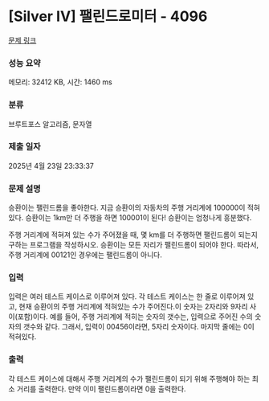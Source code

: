 # [Silver IV] 팰린드로미터 - 4096 

[문제 링크](https://www.acmicpc.net/problem/4096) 

### 성능 요약

메모리: 32412 KB, 시간: 1460 ms

### 분류

브루트포스 알고리즘, 문자열

### 제출 일자

2025년 4월 23일 23:33:37

### 문제 설명

<p>승환이는 팰린드롬을 좋아한다. 지금 승환이의 자동차의 주행 거리계에 100000이 적혀있다. 승환이는 1km만 더 주행을 하면 100001이 된다! 승환이는 엄청나게 흥분했다.</p>

<p>주행 거리계에 적혀져 있는 수가 주어졌을 때, 몇 km를 더 주행하면 팰린드롬이 되는지 구하는 프로그램을 작성하시오. 승환이는 모든 자리가 팰린드롬이 되어야 한다. 따라서, 주행 거리계에 00121인 경우에는 팰린드롬이 아니다.</p>

### 입력 

 <p>입력은 여러 테스트 케이스로 이루어져 있다. 각 테스트 케이스는 한 줄로 이루어져 있고, 현재 승환이의 주행 거리계에 적혀있는 수가 주어진다.이 숫자는 2자리와 9자리 사이(포함)이다. 예를 들어, 주행 거리계에 적히는 숫자의 갯수는, 입력으로 주어진 수의 숫자의 갯수와 같다. 그래서, 입력이 00456이라면, 5자리 숫자이다. 마지막 줄에는 0이 적혀있다.</p>

### 출력 

 <p>각 테스트 케이스에 대해서 주행 거리계의 수가 팰린드롬이 되기 위해 주행해야 하는 최소 거리를 출력한다. 만약 이미 팰린드롬이라면 0을 출력한다.</p>

